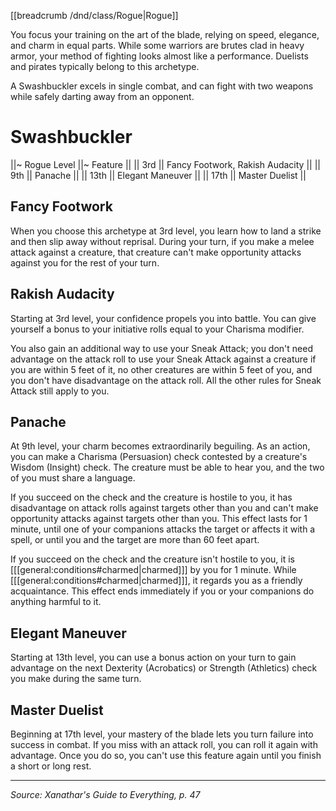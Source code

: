 [[breadcrumb /dnd/class/Rogue|Rogue]]

You focus your training on the art of the blade, relying on speed, elegance, and charm in equal parts. While some warriors are brutes clad in heavy armor, your method of fighting looks almost like a performance. Duelists and pirates typically belong to this archetype.

A Swashbuckler excels in single combat, and can fight with two weapons while safely darting away from an opponent.

# Swashbuckler

||~ Rogue Level ||~ Feature ||
|| 3rd || Fancy Footwork, Rakish Audacity ||
|| 9th || Panache ||
|| 13th || Elegant Maneuver ||
|| 17th || Master Duelist ||

## Fancy Footwork

When you choose this archetype at 3rd level, you learn how to land a strike and then slip away without reprisal. During your turn, if you make a melee attack against a creature, that creature can't make opportunity attacks against you for the rest of your turn.

## Rakish Audacity

Starting at 3rd level, your confidence propels you into battle. You can give yourself a bonus to your initiative rolls equal to your Charisma modifier.

You also gain an additional way to use your Sneak Attack; you don't need advantage on the attack roll to use your Sneak Attack against a creature if you are within 5 feet of it, no other creatures are within 5 feet of you, and you don't have disadvantage on the attack roll. All the other rules for Sneak Attack still apply to you.

## Panache

At 9th level, your charm becomes extraordinarily beguiling. As an action, you can make a Charisma (Persuasion) check contested by a creature's Wisdom (Insight) check. The creature must be able to hear you, and the two of you must share a language.

If you succeed on the check and the creature is hostile to you, it has disadvantage on attack rolls against targets other than you and can't make opportunity attacks against targets other than you. This effect lasts for 1 minute, until one of your companions attacks the target or affects it with a spell, or until you and the target are more than 60 feet apart.

If you succeed on the check and the creature isn't hostile to you, it is [[[general:conditions#charmed|charmed]]] by you for 1 minute. While [[[general:conditions#charmed|charmed]]], it regards you as a friendly acquaintance. This effect ends immediately if you or your companions do anything harmful to it.

## Elegant Maneuver

Starting at 13th level, you can use a bonus action on your turn to gain advantage on the next Dexterity (Acrobatics) or Strength (Athletics) check you make during the same turn.

## Master Duelist

Beginning at 17th level, your mastery of the blade lets you turn failure into success in combat. If you miss with an attack roll, you can roll it again with advantage. Once you do so, you can't use this feature again until you finish a short or long rest.

----

*Source: Xanathar's Guide to Everything, p. 47*
